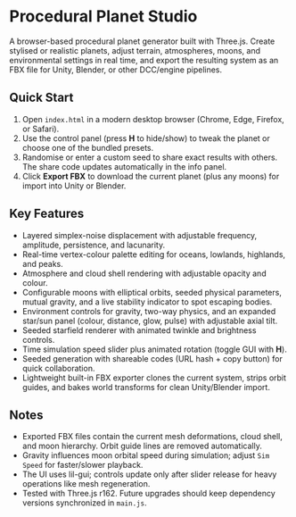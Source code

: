 # Procedural Planet Studio

A browser-based procedural planet generator built with Three.js. Create stylised or realistic planets, adjust terrain, atmospheres, moons, and environmental settings in real time, and export the resulting system as an FBX file for Unity, Blender, or other DCC/engine pipelines.

## Quick Start

1. Open `index.html` in a modern desktop browser (Chrome, Edge, Firefox, or Safari).
2. Use the control panel (press **H** to hide/show) to tweak the planet or choose one of the bundled presets.
3. Randomise or enter a custom seed to share exact results with others. The share code updates automatically in the info panel.
4. Click **Export FBX** to download the current planet (plus any moons) for import into Unity or Blender.

## Key Features

- Layered simplex-noise displacement with adjustable frequency, amplitude, persistence, and lacunarity.
- Real-time vertex-colour palette editing for oceans, lowlands, highlands, and peaks.
- Atmosphere and cloud shell rendering with adjustable opacity and colour.
- Configurable moons with elliptical orbits, seeded physical parameters, mutual gravity, and a live stability indicator to spot escaping bodies.
- Environment controls for gravity, two-way physics, and an expanded star/sun panel (colour, distance, glow, pulse) with adjustable axial tilt.
- Seeded starfield renderer with animated twinkle and brightness controls.
- Time simulation speed slider plus animated rotation (toggle GUI with **H**).
- Seeded generation with shareable codes (URL hash + copy button) for quick collaboration.
- Lightweight built-in FBX exporter clones the current system, strips orbit guides, and bakes world transforms for clean Unity/Blender import.

## Notes

- Exported FBX files contain the current mesh deformations, cloud shell, and moon hierarchy. Orbit guide lines are removed automatically.
- Gravity influences moon orbital speed during simulation; adjust `Sim Speed` for faster/slower playback.
- The UI uses lil-gui; controls update only after slider release for heavy operations like mesh regeneration.
- Tested with Three.js r162. Future upgrades should keep dependency versions synchronized in `main.js`.

